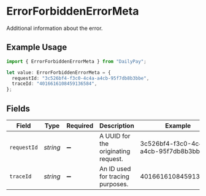 # ErrorForbiddenErrorMeta

Additional information about the error.

## Example Usage

```typescript
import { ErrorForbiddenErrorMeta } from "DailyPay";

let value: ErrorForbiddenErrorMeta = {
  requestId: "3c526bf4-f3c0-4c4a-a4cb-95f7db8b3bbe",
  traceId: "4016616108459136584",
};
```

## Fields

| Field                                | Type                                 | Required                             | Description                          | Example                              |
| ------------------------------------ | ------------------------------------ | ------------------------------------ | ------------------------------------ | ------------------------------------ |
| `requestId`                          | *string*                             | :heavy_minus_sign:                   | A UUID for the originating request.  | 3c526bf4-f3c0-4c4a-a4cb-95f7db8b3bbe |
| `traceId`                            | *string*                             | :heavy_minus_sign:                   | An ID used for tracing purposes.     | 4016616108459136584                  |